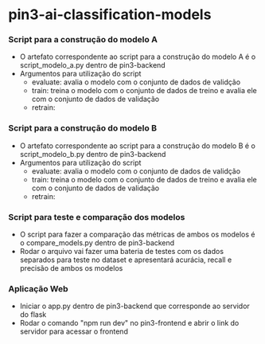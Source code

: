 # pin3-ai-classification-models

### Script para a construção do modelo A
- O artefato correspondente ao script para a construção do modelo A é o script_modelo_a.py dentro de pin3-backend
- Argumentos para utilização do script
  - evaluate: avalia o modelo com o conjunto de dados de validção
  - train: treina o modelo com o conjunto de dados de treino e avalia ele com o conjunto de dados de validação
  - retrain: 

### Script para a construção do modelo B
- O artefato correspondente ao script para a construção do modelo B é o script_modelo_b.py dentro de pin3-backend
- Argumentos para utilização do script
  - evaluate: avalia o modelo com o conjunto de dados de validção
  - train: treina o modelo com o conjunto de dados de treino e avalia ele com o conjunto de dados de validação
  - retrain: 

### Script para teste e comparação dos modelos
- O script para fazer a comparação das métricas de ambos os modelos é o compare_models.py dentro de pin3-backend
- Rodar o arquivo vai fazer uma bateria de testes com os dados separados para teste no dataset e apresentará acurácia, recall e precisão de ambos os modelos

### Aplicação Web
- Iniciar o app.py dentro de pin3-backend que corresponde ao servidor do flask
- Rodar o comando "npm run dev" no pin3-frontend e abrir o link do servidor para acessar o frontend